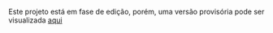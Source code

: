 Este projeto está em fase de edição, porém, uma versão provisória pode ser visualizada [aqui](https://gsantos.dev.br/)
